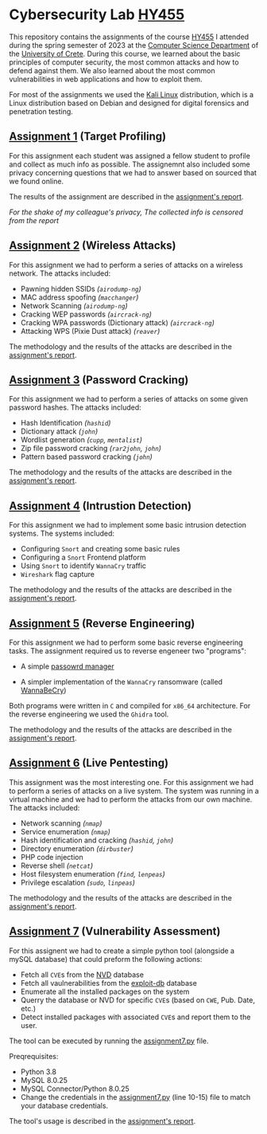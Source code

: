 # Cybersecurity Lab [HY455](https://csd.uoc.gr/~hy455)

This repository contains the assignments of the course [HY455](https://csd.uoc.gr/~hy455) I attended during the spring semester of 2023 at the [Computer Science Department](https://www.csd.uoc.gr) of the [University of Crete](https://www.uoc.gr). During this course, we learned about the basic principles of computer security, the most common attacks and how to defend against them. We also learned about the most common vulnerabilities in web applications and how to exploit them.

For most of the assignments we used the [Kali Linux](https://www.kali.org) distribution, which is a Linux distribution based on Debian and designed for digital forensics and penetration testing.

## [Assignment 1](./assignment1/) (Target Profiling)

For this assignment each student was assigned a fellow student to profile and collect as much info as possible. The assignemnt also included some privacy concerning questions that we had to answer based on sourced that we found online.

The results of the assignment are described in the [assignment's report](./assignment1/report.pdf).

_For the shake of my colleague's privacy, The collected info is censored from the report_

## [Assignment 2](./assignment2/) (Wireless Attacks)

For this assignment we had to perform a series of attacks on a wireless network. The attacks included:

- Pawning hidden SSIDs _(`airodump-ng`)_
- MAC address spoofing _(`macchanger`)_
- Network Scanning _(`airodump-ng`)_
- Cracking WEP passwords _(`aircrack-ng`)_
- Cracking WPA passwords (Dictionary attack) _(`aircrack-ng`)_
- Attacking WPS (Pixie Dust attack) _(`reaver`)_

The methodology and the results of the attacks are described in the [assignment's report](./assignment2/report.pdf).

## [Assignment 3](./assignment3/) (Password Cracking)

For this assignment we had to perform a series of attacks on some given password hashes. The attacks included:

- Hash Identification _(`hashid`)_
- Dictionary attack _(`john`)_
- Wordlist generation _(`cupp`, `mentalist`)_
- Zip file password cracking _(`rar2john`, `john`)_
- Pattern based password cracking _(`john`)_

The methodology and the results of the attacks are described in the [assignment's report](./assignment3/report.pdf).

## [Assignment 4](./assignment4/) (Intrustion Detection)

For this assignment we had to implement some basic intrusion detection systems. The systems included:

- Configuring `Snort` and creating some basic rules
- Configuring a `Snort` Frontend platform
- Using `Snort` to identify `WannaCry` traffic
- `Wireshark` flag capture

The methodology and the results of the attacks are described in the [assignment's report](./assignment4/report.pdf).

## [Assignment 5](./assignment5/) (Reverse Engineering)

For this assignment we had to perform some basic reverse engineering tasks. The assignment required us to reverse engeneer two "programs":

- A simple [passowrd manager](./assingment5/password_manager) 

- A simpler implementation of the `WannaCry` ransomware (called [WannaBeCry](./assignment5/wannabecry)) 

Both programs were written in `C` and compiled for `x86_64` architecture. For the reverse engineering we used the `Ghidra` tool.

The methodology and the results of the attacks are described in the [assignment's report](./assignment5/report.pdf).

## [Assignment 6](./assignment6/) (Live Pentesting)

This assignment was the most interesting one. For this assignment we had to perform a series of attacks on a live system. The system was running in a virtual machine and we had to perform the attacks from our own machine. The attacks included:

- Network scanning _(`nmap`)_
- Service enumeration _(`nmap`)_
- Hash identification and cracking _(`hashid`, `john`)_
- Directory enumeration _(`dirbuster`)_
- PHP code injection
- Reverse shell _(`netcat`)_
- Host filesystem enumeration _(`find`, `lenpeas`)_
- Privilege escalation _(`sudo`, `linpeas`)_

The methodology and the results of the attacks are described in the [assignment's report](./assignment6/report.pdf).

## [Assignment 7](./assignment7/) (Vulnerability Assessment)

For this assignent we had to create a simple python tool (alongside a mySQL database) that could preform the following actions:

- Fetch all `CVE`s from the [NVD](https://nvd.nist.gov/vuln/data-feeds#JSON_FEED) database
- Fetch all vaulnerabilities from the [exploit-db](https://www.exploit-db.com/) database
- Enumerate all the installed packages on the system
- Querry the database or NVD for specific `CVE`s (based on `CWE`, Pub. Date, etc.)
- Detect installed packages with associated `CVE`s and report them to the user.

The tool can be executed by running the [assignment7.py](./assignment7/assignment7.py) file. 


Preqrequisites:
- Python 3.8
- MySQL 8.0.25
- MySQL Connector/Python 8.0.25
- Change the credentials in the [assignment7.py](./assignment7/assignment7.py) (line 10-15) file to match your database credentials.

The tool's usage is described in the [assignment's report](./assignment7/report.pdf).